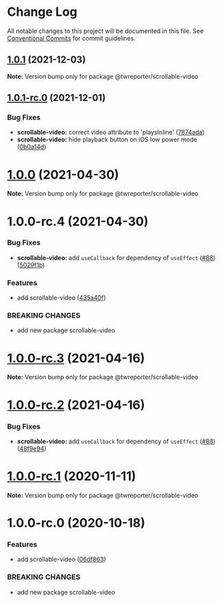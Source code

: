 # Change Log

All notable changes to this project will be documented in this file.
See [Conventional Commits](https://conventionalcommits.org) for commit guidelines.

## [1.0.1](https://github.com/twreporter/orangutan/compare/@twreporter/scrollable-video@1.0.1-rc.0...@twreporter/scrollable-video@1.0.1) (2021-12-03)

**Note:** Version bump only for package @twreporter/scrollable-video





## [1.0.1-rc.0](https://github.com/twreporter/orangutan/compare/@twreporter/scrollable-video@1.0.0...@twreporter/scrollable-video@1.0.1-rc.0) (2021-12-01)


### Bug Fixes

* **scrollable-video:** correct video attribute to 'playsInline' ([7874ada](https://github.com/twreporter/orangutan/commit/7874ada56803668ec9d019508493a0025530b4cf))
* **scrollable-video:** hide playback button on iOS low power mode ([0b0a14d](https://github.com/twreporter/orangutan/commit/0b0a14d31cb1f7410cfc2db412c77f89aff6bc72))





# [1.0.0](https://github.com/twreporter/orangutan/compare/@twreporter/scrollable-video@1.0.0-rc.4...@twreporter/scrollable-video@1.0.0) (2021-04-30)

**Note:** Version bump only for package @twreporter/scrollable-video





# 1.0.0-rc.4 (2021-04-30)


### Bug Fixes

* **scrollable-video:** add `useCallback` for dependency of `useEffect` ([#88](https://github.com/twreporter/orangutan/issues/88)) ([5029f1b](https://github.com/twreporter/orangutan/commit/5029f1b1b42c40c2a0c774bc5796804901b6ce1f))


### Features

* add scrollable-video ([435a40f](https://github.com/twreporter/orangutan/commit/435a40f20b6ca3bfac2a9053a3509c8592f86a20))


### BREAKING CHANGES

* add new package scrollable-video





# [1.0.0-rc.3](https://github.com/twreporter/orangutan/compare/@twreporter/scrollable-video@1.0.0-rc.2...@twreporter/scrollable-video@1.0.0-rc.3) (2021-04-16)

**Note:** Version bump only for package @twreporter/scrollable-video





# [1.0.0-rc.2](https://github.com/twreporter/orangutan/compare/@twreporter/scrollable-video@1.0.0-rc.1...@twreporter/scrollable-video@1.0.0-rc.2) (2021-04-16)


### Bug Fixes

* **scrollable-video:** add `useCallback` for dependency of `useEffect` ([#88](https://github.com/twreporter/orangutan/issues/88)) ([48f9e94](https://github.com/twreporter/orangutan/commit/48f9e9417ab989682060606aa6eab9be8168551c))





# [1.0.0-rc.1](https://github.com/twreporter/orangutan/compare/@twreporter/scrollable-video@1.0.0-rc.0...@twreporter/scrollable-video@1.0.0-rc.1) (2020-11-11)

**Note:** Version bump only for package @twreporter/scrollable-video





# 1.0.0-rc.0 (2020-10-18)


### Features

* add scrollable-video ([06df863](https://github.com/twreporter/orangutan/commit/06df863071851557fa5a878ea1a44037d326af8f))


### BREAKING CHANGES

* add new package scrollable-video
